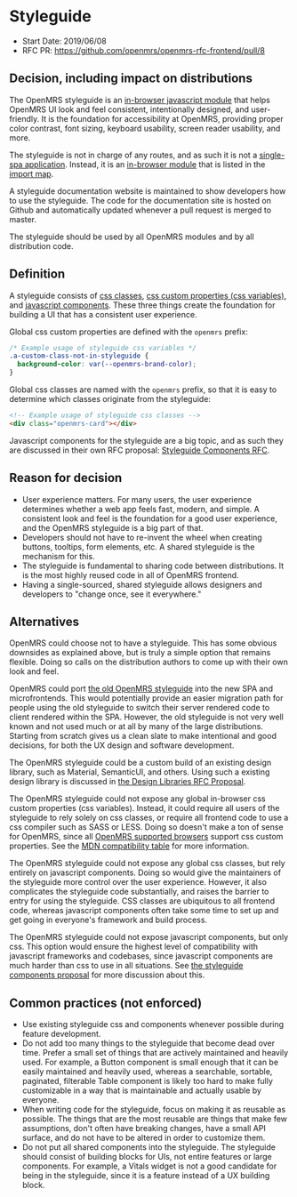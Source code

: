 # Styleguide
- Start Date: 2019/06/08
- RFC PR: https://github.com/openmrs/openmrs-rfc-frontend/pull/8

## Decision, including impact on distributions
The OpenMRS styleguide is an [in-browser javascript module](/text/0002-modules.md) that helps OpenMRS UI
look and feel consistent, intentionally designed, and user-friendly. It is the foundation for accessibility
at OpenMRS, providing proper color contrast, font sizing, keyboard usability, screen reader usability,
and more.

The styleguide is not in charge of any routes, and as such it is not a
[single-spa application](https://single-spa.js.org/docs/building-applications.html). Instead, it is an
[in-browser module](/text/0002-modules.md) that is listed in the [import map](/text/0004-import-maps.md).

A styleguide documentation website is maintained to show developers how to use the styleguide. The code for the
documentation site is hosted on Github and automatically updated whenever a pull request is merged to master.

The styleguide should be used by all OpenMRS modules and by all distribution code.

## Definition
A styleguide consists of [css classes](https://developer.mozilla.org/en-US/docs/Web/CSS/Class_selectors),
[css custom properties (css variables)](https://developer.mozilla.org/en-US/docs/Web/CSS/Using_CSS_custom_properties),
and [javascript components](/text/0009-styleguide-components.md). These three things create the foundation for
building a UI that has a consistent user experience.

Global css custom properties are defined with the `openmrs` prefix:

```css
/* Example usage of styleguide css variables */
.a-custom-class-not-in-styleguide {
  background-color: var(--openmrs-brand-color);
}
```

Global css classes are named with the `openmrs` prefix, so that it is easy to determine which classes originate from the styleguide:

```html
<!-- Example usage of styleguide css classes -->
<div class="openmrs-card"></div>
```

Javascript components for the styleguide are a big topic, and as such they are discussed in their own RFC proposal:
[Styleguide Components RFC](/text/0009-styleguide-components.md).

## Reason for decision
- User experience matters. For many users, the user experience determines whether a web app feels fast, modern, and simple.
  A consistent look and feel is the foundation for a good user experience, and the OpenMRS styleguide is a big part of that.
- Developers should not have to re-invent the wheel when creating buttons, tooltips, form elements, etc. A shared styleguide is the
  mechanism for this.
- The styleguide is fundamental to sharing code between distributions. It is the most highly reused code in all of OpenMRS frontend.
- Having a single-sourced, shared styleguide allows designers and developers to "change once, see it everywhere."

## Alternatives
OpenMRS could choose not to have a styleguide. This has some obvious downsides as explained above, but is truly a simple option that remains
flexible. Doing so calls on the distribution authors to come up with their own look and feel.

OpenMRS could port [the old OpenMRS styleguide](https://demo.openmrs.org/openmrs/uicommons/styleGuide.page) into the new SPA and microfrontends.
This would potentially provide an easier migration path for people using the old styleguide to switch their server rendered code to
client rendered within the SPA. However, the old styleguide is not very well known and not used much or at all by many of the large distributions.
Starting from scratch gives us a clean slate to make intentional and good decisions, for both the UX design and software development.

The OpenMRS styleguide could be a custom build of an existing design library, such as Material, SemanticUI, and others.
Using such a existing design library is discussed in [the Design Libraries RFC Proposal](/text/0010-design-libraries.md).

The OpenMRS styleguide could not expose any global in-browser css custom properties (css variables). Instead, it could require all users of
the styleguide to rely solely on css classes, or require all frontend code to use a css compiler such as SASS or LESS. Doing so doesn't make
a ton of sense for OpenMRS, since all [OpenMRS supported browsers](/text/0003-browser-support.md) support css custom properties. See
the [MDN compatibility table](https://developer.mozilla.org/en-US/docs/Web/CSS/Using_CSS_custom_properties#Browser_compatibility)
for more information.

The OpenMRS styleguide could not expose any global css classes, but rely entirely on javascript components. Doing so would give the maintainers
of the styleguide more control over the user experience. However, it also complicates the styleguide code substantially, and raises the barrier
to entry for using the styleguide. CSS classes are ubiquitous to all frontend code, whereas javascript components often take some time to
set up and get going in everyone's framework and build process.

The OpenMRS styleguide could not expose javascript components, but only css. This option would ensure the highest level of compatibility
with javascript frameworks and codebases, since javascript components are much harder than css to use in all situations. See
[the styleguide components proposal](/text/0007-styleguide.components.md) for more discussion about this.

## Common practices (not enforced)
- Use existing styleguide css and components whenever possible during feature development.
- Do not add too many things to the styleguide that become dead over time. Prefer a small set of things that are actively maintained
  and heavily used. For example, a Button component is small enough that it can be easily maintained and heavily used,
  whereas a searchable, sortable, paginated, filterable Table component is likely too hard to make fully customizable in a way
  that is maintainable and actually usable by everyone.
- When writing code for the styleguide, focus on making it as reusable as possible. The things that are the most reusable are
  things that make few assumptions, don't often have breaking changes, have a small API surface, and do not have to be
  altered in order to customize them.
- Do not put all shared components into the styleguide. The styleguide should consist of building blocks for UIs, not entire
  features or large components. For example, a Vitals widget is not a good candidate for being in the styleguide, since it
  is a feature instead of a UX building block.